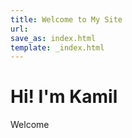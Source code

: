 ```yaml
---
title: Welcome to My Site
url:
save_as: index.html
template: _index.html
---
```


# Hi! I'm Kamil

Welcome
